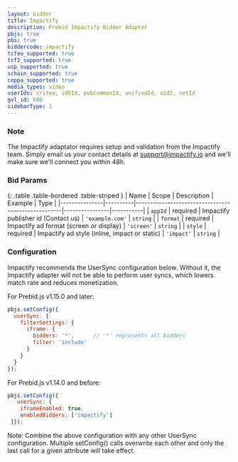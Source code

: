 ```yaml
---
layout: bidder
title: Impactify
description: Prebid Impactify Bidder Adapter
pbjs: true
pbs: true
biddercode: impactify
tcfeu_supported: true
tcf2_supported: true
usp_supported: true
schain_supported: true
coppa_supported: true
media_types: video
userIds: criteo, id5Id, pubCommonId, unifiedId, uid2, netId
gvl_id: 606
sidebarType: 1
---
```


### Note

The Impactify adaptator requires setup and validation from the Impactify team. Simply email us your contact details at <support@impactify.io> and we'll make sure we'll connect you within 48h.

### Bid Params

{: .table .table-bordered .table-striped }
| Name          | Scope    | Description                                        | Example        | Type      |
|---------------|----------|----------------------------------------------------|----------------|-----------|
| `appId`       | required | Impactify publisher id  (Contact us)               | `'example.com'`  | `string`  |
| `format`      | required | Impactify ad format (screen or display)            | `'screen'`       | `string`  |
| `style`       | required | Impactify ad style (inline, impact or static)      | `'impact'`       | `string`  |

### Configuration

Impactify recommends the UserSync configuration below. Without it, the Impactify adapter will not be able to perform user syncs, which lowers match rate and reduces monetization.

For Prebid.js v1.15.0 and later:

```javascript
pbjs.setConfig({
  userSync: {
    filterSettings: {
      iframe: {
        bidders: '*',      // '*' represents all bidders
        filter: 'include'
      }
    }
  }
});
```

For Prebid.js v1.14.0 and before:

```javascript
pbjs.setConfig({
   userSync: {
    iframeEnabled: true,
    enabledBidders: ['impactify']
 }});
```

Note: Combine the above configuration with any other UserSync configuration. Multiple setConfig() calls overwrite each other and only the last call for a given attribute will take effect.
